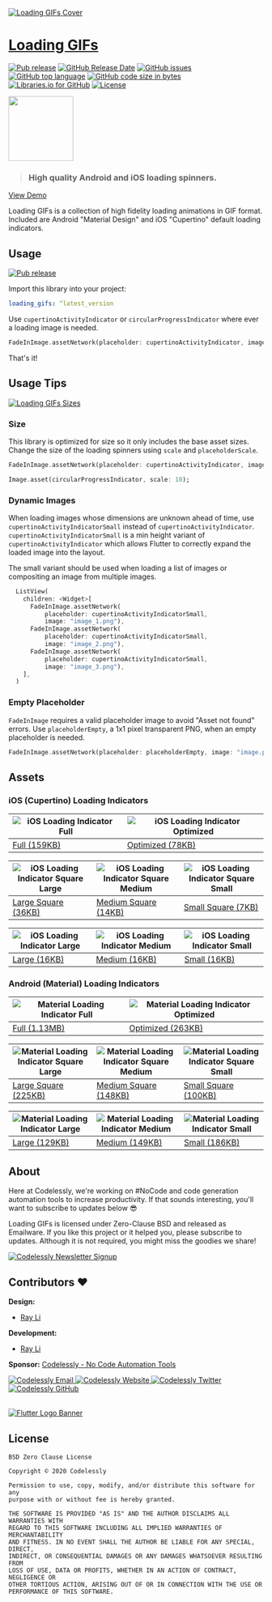 [![Loading GIFs Cover](packages/Loading%20GIFs%20Cover.gif)](https://gallery.codelessly.com/flutterwebsites/loadinggifs/?utm_medium=image&utm_campaign=cover)
# [Loading GIFs](https://gallery.codelessly.com/flutterwebsites/loadinggifs/?utm_medium=link&utm_campaign=title)
[![Pub release](https://img.shields.io/pub/v/loading_gifs.svg?style=flat-square)](https://pub.dev/packages/loading_gifs) [![GitHub Release Date](https://img.shields.io/github/release-date/Codelessly/FlutterLoadingGIFs.svg?style=flat-square)](https://github.com/Codelessly/FlutterLoadingGIFs/releases) [![GitHub issues](https://img.shields.io/github/issues/Codelessly/FlutterLoadingGIFs.svg?style=flat-square)](https://github.com/Codelessly/FlutterLoadingGIFs/issues) [![GitHub top language](https://img.shields.io/github/languages/top/Codelessly/FlutterLoadingGIFs.svg?style=flat-square)](https://github.com/Codelessly/FlutterLoadingGIFs) [![GitHub code size in bytes](https://img.shields.io/github/languages/code-size/Codelessly/FlutterLoadingGIFs.svg?style=flat-square)](https://github.com/Codelessly/FlutterLoadingGIFs) [![Libraries.io for GitHub](https://img.shields.io/librariesio/github/Codelessly/FlutterLoadingGIFs.svg?style=flat-square)](https://libraries.io/github/Codelessly/FlutterLoadingGIFs) [![License](https://img.shields.io/badge/License-BSD%200--Clause-orange.svg?style=flat-square)](https://opensource.org/licenses/0BSD)

<img src="https://github.com/Codelessly/FlutterLoadingGIFs/blob/master/packages/cupertino_activity_indicator_square_large.gif?raw=true" width="128">

> ### High quality Android and iOS loading spinners.

[View Demo](https://gallery.codelessly.com/flutterwebsites/loadinggifs/?utm_medium=link&utm_campaign=demo)

Loading GIFs is a collection of high fidelity loading animations in GIF format. Included are Android "Material Design" and iOS "Cupertino" default loading indicators.

## Usage

[![Pub release](https://img.shields.io/pub/v/loading_gifs.svg?style=flat-square)](https://pub.dev/packages/loading_gifs)

Import this library into your project:

```yaml
loading_gifs: ^latest_version
```

Use `cupertinoActivityIndicator` or `circularProgressIndicator` where ever a loading image is needed.
```dart
FadeInImage.assetNetwork(placeholder: cupertinoActivityIndicator, image: "image.png");
```
That's it!

## Usage Tips

[![Loading GIFs Sizes](packages/Loading%20GIFs%20Sizes.gif)](https://gallery.codelessly.com/flutterwebsites/loadinggifs/?utm_medium=image&utm_campaign=preview)

### Size

This library is optimized for size so it only includes the base asset sizes. Change the size of the loading spinners using `scale` and `placeholderScale`.

```dart
FadeInImage.assetNetwork(placeholder: cupertinoActivityIndicator, image: "image.png", placeholderScale: 5);

Image.asset(circularProgressIndicator, scale: 10);
```

### Dynamic Images

When loading images whose dimensions are unknown ahead of time, use `cupertinoActivityIndicatorSmall` instead of `cupertinoActivityIndicator`. `cupertinoActivityIndicatorSmall` is a min height variant of `cupertinoActivityIndicator` which allows Flutter to correctly expand the loaded image into the layout.

The small variant should be used when loading a list of images or compositing an image from multiple images.

```dart
  ListView(
    children: <Widget>[
      FadeInImage.assetNetwork(
          placeholder: cupertinoActivityIndicatorSmall,
          image: "image_1.png"),
      FadeInImage.assetNetwork(
          placeholder: cupertinoActivityIndicatorSmall,
          image: "image_2.png"),
      FadeInImage.assetNetwork(
          placeholder: cupertinoActivityIndicatorSmall,
          image: "image_3.png"),
    ],
  )
```

### Empty Placeholder

`FadeInImage` requires a valid placeholder image to avoid "Asset not found" errors. Use `placeholderEmpty`, a 1x1 pixel transparent PNG, when an empty placeholder is needed.

```dart
FadeInImage.assetNetwork(placeholder: placeholderEmpty, image: "image.png");
```

## Assets

### iOS (Cupertino) Loading Indicators

|![iOS Loading Indicator Full](packages/cupertino_activity_indicator.gif)|![iOS Loading Indicator Optimized](packages/cupertino_activity_indicator_selective.gif)| 
|--|--|
|[Full (159KB)](packages/cupertino_activity_indicator.gif)|[Optimized (78KB)](packages/cupertino_activity_indicator_selective.gif)|

|![iOS Loading Indicator Square Large](packages/cupertino_activity_indicator_square_large.gif)|![iOS Loading Indicator Square Medium](packages/cupertino_activity_indicator_square_medium.gif)|![iOS Loading Indicator Square Small](packages/cupertino_activity_indicator_square_small.gif)| 
|--|--|--|
|[Large Square (36KB)](packages/cupertino_activity_indicator_square_large.gif)|[Medium Square (14KB)](packages/cupertino_activity_indicator_square_medium.gif)|[Small Square (7KB)](packages/cupertino_activity_indicator_square_small.gif)|

|![iOS Loading Indicator Large](packages/cupertino_activity_indicator_large.gif)|![iOS Loading Indicator Medium](packages/cupertino_activity_indicator_medium.gif)|![iOS Loading Indicator Small](packages/cupertino_activity_indicator_small.gif)| 
|--|--|--|
|[Large (16KB)](packages/cupertino_activity_indicator_large.gif)|[Medium (16KB)](packages/cupertino_activity_indicator_medium.gif)|[Small (16KB)](packages/cupertino_activity_indicator_small.gif)|

### Android (Material) Loading Indicators

|![Material Loading Indicator Full](packages/circular_progress_indicator.gif)|![Material Loading Indicator Optimized](packages/circular_progress_indicator_selective.gif)| 
|--|--|
|[Full (1.13MB)](packages/circular_progress_indicator.gif)|[Optimized (263KB)](packages/circular_progress_indicator_selective.gif)|

|![Material Loading Indicator Square Large](packages/circular_progress_indicator_square_large.gif)|![Material Loading Indicator Square Medium](packages/circular_progress_indicator_square_medium.gif)|![Material Loading Indicator Square Small](packages/circular_progress_indicator_square_small.gif)| 
|--|--|--|
|[Large Square (225KB)](packages/circular_progress_indicator_square_large.gif)|[Medium Square (148KB)](packages/circular_progress_indicator_square_medium.gif)|[Small Square (100KB)](packages/circular_progress_indicator_square_small.gif)|

|![Material Loading Indicator Large](packages/circular_progress_indicator_large.gif)|![Material Loading Indicator Medium](packages/circular_progress_indicator_medium.gif)|![Material Loading Indicator Small](packages/circular_progress_indicator_small.gif)| 
|--|--|--|
|[Large (129KB)](packages/circular_progress_indicator_large.gif)|[Medium (149KB)](packages/circular_progress_indicator_medium.gif)|[Small (186KB)](packages/circular_progress_indicator_small.gif)|

## About

Here at Codelessly, we're working on #NoCode and code generation automation tools to increase productivity. If that sounds interesting, you'll want to subscribe to updates below 😎

Loading GIFs is licensed under Zero-Clause BSD and released as Emailware. If you like this project or it helped you, please subscribe to updates. Although it is not required, you might miss the goodies we share!

[![Codelessly Newsletter Signup](https://raw.githubusercontent.com/Codelessly/FlutterLoadingGIFs/master/packages/Email%20Newsletter%20Signup.png)](https://codelessly.com/?utm_medium=banner&utm_campaign=newsletter_subscribe)

## Contributors ❤️

**Design:** 
* [Ray Li](https://github.com/searchy2)

**Development:** 
* [Ray Li](https://github.com/searchy2)

**Sponsor:** [Codelessly - No Code Automation Tools](https://codelessly.com/?utm_medium=link&utm_campaign=direct)

<a href="mailto:ray@codelessly.com">
  <img alt="Codelessly Email"
       src="https://lh3.googleusercontent.com/yN_m90WN_HSCohXdgC2k91uSTk9dnYfoxTYwG_mv_l5_05dV2CzkQ1B6rEqH4uqdgjA=w96" />
</a>
<a href="https://codelessly.com/?utm_medium=icon&utm_campaign=direct">
  <img alt="Codelessly Website"
       src="https://lh3.googleusercontent.com/YmMGcgeO7Km9-J9vFRByov5sb7OUKetnKs8pTi0JZMDj3GVJ61GMTcTlHB7u9uHDHag=w96" />
</a>
<a href="https://twitter.com/BuildCodelessly">
  <img alt="Codelessly Twitter"
       src="https://lh3.ggpht.com/lSLM0xhCA1RZOwaQcjhlwmsvaIQYaP3c5qbDKCgLALhydrgExnaSKZdGa8S3YtRuVA=w96" />
</a>
<a href="https://github.com/Codelessly">
  <img alt="Codelessly GitHub"
       src="https://lh3.googleusercontent.com/L15QqmKK7Vl-Ag1ZxaBqNQlXVEw58JT2BDb-ef5t2eboDh0pPSLjDgi3-aQ3Opdhhyk=w96" />
</a>
<br></br>

[![Flutter Logo Banner](https://raw.githubusercontent.com/Codelessly/FlutterLoadingGIFs/master/packages/Flutter%20Logo%20Banner.png)](https://github.com/flutter/flutter)

## License

    BSD Zero Clause License

    Copyright © 2020 Codelessly

    Permission to use, copy, modify, and/or distribute this software for any
    purpose with or without fee is hereby granted.

    THE SOFTWARE IS PROVIDED "AS IS" AND THE AUTHOR DISCLAIMS ALL WARRANTIES WITH
    REGARD TO THIS SOFTWARE INCLUDING ALL IMPLIED WARRANTIES OF MERCHANTABILITY
    AND FITNESS. IN NO EVENT SHALL THE AUTHOR BE LIABLE FOR ANY SPECIAL, DIRECT,
    INDIRECT, OR CONSEQUENTIAL DAMAGES OR ANY DAMAGES WHATSOEVER RESULTING FROM
    LOSS OF USE, DATA OR PROFITS, WHETHER IN AN ACTION OF CONTRACT, NEGLIGENCE OR
    OTHER TORTIOUS ACTION, ARISING OUT OF OR IN CONNECTION WITH THE USE OR
    PERFORMANCE OF THIS SOFTWARE.